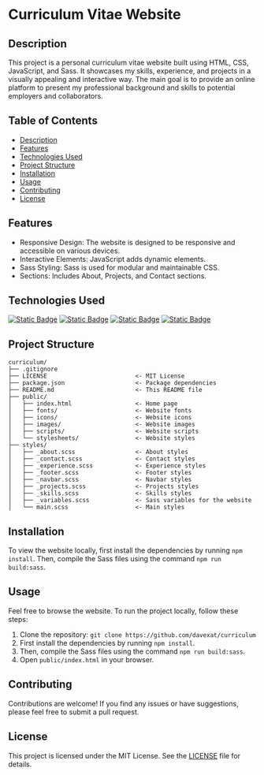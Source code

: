 # Curriculum Vitae Website

## Description

This project is a personal curriculum vitae website built using HTML, CSS, JavaScript, and Sass. It showcases my skills, experience, and projects in a visually appealing and interactive way. The main goal is to provide an online platform to present my professional background and skills to potential employers and collaborators.

## Table of Contents

- [Description](#description)
- [Features](#features)
- [Technologies Used](#technologies-used)
- [Project Structure](#project-structure)
- [Installation](#installation)
- [Usage](#usage)
- [Contributing](#contributing)
- [License](#license)

## Features

- Responsive Design: The website is designed to be responsive and accessible on various devices.
- Interactive Elements: JavaScript adds dynamic elements.
- Sass Styling: Sass is used for modular and maintainable CSS.
- Sections: Includes About, Projects, and Contact sections.

## Technologies Used

<a href="https://www.javascript.com/">![Static Badge](https://img.shields.io/badge/JavaScript-black?style=for-the-badge&logo=javascript&logoColor=white&logoSize=auto&labelColor=%23d8c108)</a>
<a href="https://www.w3.org/html/">![Static Badge](https://img.shields.io/badge/HTML-black?style=for-the-badge&logo=html5&logoColor=white&logoSize=auto&labelColor=%23E34F26)</a>
<a href="https://www.w3.org/Style/CSS/">![Static Badge](https://img.shields.io/badge/CSS-black?style=for-the-badge&logo=css&logoColor=white&logoSize=auto&labelColor=%23663399)</a>
<a href="https://sass-lang.com/">![Static Badge](https://img.shields.io/badge/Sass-black?style=for-the-badge&logo=sass&logoColor=white&logoSize=auto&labelColor=%23CC6699)</a>

## Project Structure

```
curriculum/
├── .gitignore
├── LICENSE                         <- MIT License
├── package.json                    <- Package dependencies
├── README.md                       <- This README file
├── public/
│   ├── index.html                  <- Home page
│   ├── fonts/                      <- Website fonts
│   ├── icons/                      <- Website icons
│   ├── images/                     <- Website images
│   ├── scripts/                    <- Website scripts
│   └── stylesheets/                <- Website styles
├── styles/
│   ├── _about.scss                 <- About styles
│   ├── _contact.scss               <- Contact styles
│   ├── _experience.scss            <- Experience styles
│   ├── _footer.scss                <- Footer styles
│   ├── _navbar.scss                <- Navbar styles
│   ├── _projects.scss              <- Projects styles
│   ├── _skills.scss                <- Skills styles
│   ├── _variables.scss             <- Sass variables for the website
│   └── main.scss                   <- Main styles
```

## Installation

To view the website locally, first install the dependencies by running `npm install`. Then, compile the Sass files using the command `npm run build:sass`.

## Usage

Feel free to browse the website. To run the project locally, follow these steps:

1.  Clone the repository: `git clone https://github.com/davexat/curriculum`
2.  First install the dependencies by running `npm install`.
3.  Then, compile the Sass files using the command `npm run build:sass`.
4.  Open `public/index.html` in your browser.

## Contributing

Contributions are welcome! If you find any issues or have suggestions, please feel free to submit a pull request.

## License

This project is licensed under the MIT License. See the [LICENSE](LICENSE) file for details.
